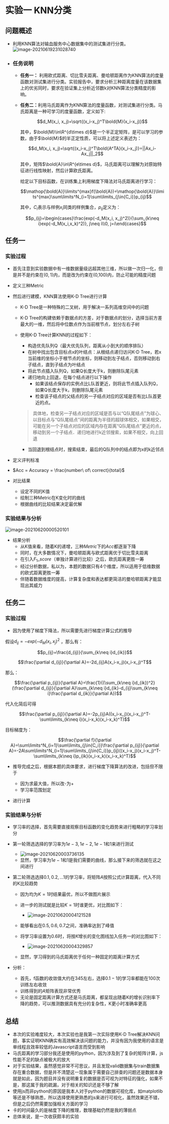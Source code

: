 # 实验一 KNN分类

## 问题概述

+ 利用KNN算法对输血服务中心数据集中的测试集进行分类。![image-20210619231028740](C:\Users\Administrator\AppData\Roaming\Typora\typora-user-images\image-20210619231028740.png)

+ ### 任务说明

  + <strong>任务一：</strong> 利用欧式距离、切比雪夫距离、曼哈顿距离作为KNN算法的度量函数对测试集进行分类。实验报告中，要求分析三种距离度量在该数据集上的优劣同时，要求在验证集上分析近邻数k对KNN算法分类精度的影响。

  + <strong>任务二：</strong>利用马氏距离作为KNN算法的度量函数，对测试集进行分类。马氏距离是一种可学习的度量函数，定义如下:

    $$d_M(x_i, x_j)=\sqrt{(x_i-x_j)^T\bold{M}(x_i-x_j)}$$
    
    其中，$\bold{M}\in\R^{d\times d}$是一个半正定矩阵，是可以学习的参数，由于$\bold{M}$的半正定性质，可以将上述定义表述为：
    
    $$d_M(x_i, x_j)=\sqrt{(x_i-x_j)^T\bold{A^TA}(x_i-x_j)}=||Ax_i-Ax_j||_2$$
    
    其中，矩阵$\bold{A}\in\R^{e\times d}$，马氏距离可以理解为对原始特征进行线性映射，然后计算欧氏距离。
    
    给定以下目标函数，在训练集上利用梯度下降法对马氏距离进行学习：
    
    $$\mathop{\bold{A}}\limits^{max}f(\bold{A})=\mathop{\bold{A}}\limits^{max}\sum\limits^N_{i=1}\sum\limits_{j\in{C_i}}p_{ij}$$
    
    其中，$C_i$表示与样例$x_i$同类的样例集合，$p_{ij}$定义为：
    
    $$p_{ij}=\begin{cases}\frac{exp(-d_M(x_i, x_j)^2)}{\sum_{k\neq i}exp(-d_M(x_i,x_k)^2)}, j\neq i\\0, j=i\end{cases}$$
    
    

## 任务一

### 实验过程

+ 首先注意到实验数据中有一维数据量级远超其他三维，所以做一次归一化，但是并不是约束在$(0,1)$内，而是改为约束在(0,100)内，防止可能的精度问题

+ 定义三种Metric

+ 然后进行建模，KNN算法使用K-D Tree进行计算

  + K-D Tree是一种特殊的二叉树，用于解决一系列高维空间中的问题

  + K-D Tree的构建依赖于数据点的方差，对于数据点的划分，选择当前方差最大的一维，然后将中位数点作为当前根节点，划分左右子树

  + 使用K-D Tree计算KNN的过程如下：

    + 构造优先队列Q（最大优先队列，距离从小到大的顺序排队）
    + 在树中找出包含目标点x的叶结点：从根结点递归访问K-D Tree，若x当前维的坐标小于根节点的坐标，则移动到左子结点，否则移动到右子结点，直到子结点为叶结点
    + 将此节点插入队列Q，如果Q长度大于k，则删除队尾元素
    + 递归地向上回退，在每个结点进行以下操作
      + 如果该结点保存的实例点比L队首更近，则将此节点插入队列Q，如果Q长度大于k，则删除队尾元素
      + 检查该子结点的父结点的另一子结点对应的区域是否有比L队首更近的点。

    > 具体地，检查另一子结点对应的区域是否与以“Q队尾结点”为球心、以目标点与“Q队尾结点”间的距离为半径的超球体相交，如果相交，可能在另一个子结点对应的区域内存在距离“Q队尾结点”更近的点，移动到另一个子结点．递归地进行k近邻搜索，如果不相交，向上回退

    + 当回退到根结点时，搜索结束，最后的Q队列中的结点即为x的k近邻点

+ 定义评判标准
  
+ $Acc = Accuracy = \frac{number\ of\ correct}{total}$
  
+ 对比结果
  + 设定不同的K值
  + 绘制三种Metric在K变化时的曲线
  + 根据曲线的比较结果决定最优解

### 实验结果与分析

![image-20210620000520101](C:\Users\Administrator\AppData\Roaming\Typora\typora-user-images\image-20210620000520101.png)

+ 结果分析
  + 从K值来看，随着K的递增，三种$Metric$下的$Acc$都逐渐下降
  + 同时，在大多数情况下，曼哈顿距离与欧式距离优于切比雪夫距离
  + 在引入$F_1\_score$（单独计算进行比较）之后，欧氏距离更胜一筹
  + 经过分析数据，私以为，本题的数据只有4个维度，所以适用于低维数据的欧式距离更胜一筹
  + 伴随着数据维度的提高，计算复杂度和表达都更简洁的曼哈顿距离才能显现出其威力

## 任务二

### 实验过程

+ 因为使用了梯度下降法，所以需要先进行梯度计算公式的推导

假设$d_{ij}=-exp(-d_M(x_i, x_j)^2$ ，那么有：

$$p_{ij}=\frac{d_{ij}}{\sum_{k\neq i}d_{ik}}$$

$$\frac{\partial d_{ij}}{\partial A}=-2d_{ij}A(x_i-x_j)(x_i-x_j)^T$$

那么：

$$\frac{\partial p_{ij}}{\partial A}=\frac{1}{(\sum_{k\neq i}d_{ik})^2}(\frac{\partial d_{ij}}{\partial A}\sum_{k\neq i}d_{ik}-d_{ij}\sum_{k\neq i}\frac{\partial d_{ik}}{\partial A})$$

代入化简后可得

$$\frac{\partial p_{ij}}{\partial A}=-2p_{ij}A((x_i-x_j)(x_i-x_j)^T-\sum\limits_{k\neq i}(x_i-x_k)(x_i-x_k)^T)$$

目标梯度为：

$$\frac{\partial f}{\partial A}=\sum\limits^N_{i=1}\sum\limits_{j\in{C_i}}\frac{\partial p_{ij}}{\partial A}=-2A\sum\limits^N_{i=1}\sum\limits_{j\in{C_i}}p_{ij}((x_i-x_j)(x_i-x_j)^T-\sum\limits_{k\neq i}p_{ik}(x_i-x_k)(x_i-x_k)^T)$$

+ 推导完成之后，根据本题的具体要求，进行梯度下降算法的改进，包括但不限于
  + 因为求最大值，所以改-为+
  + 学习率范围划定

+ 进行计算

### 实验结果与分析

+ 学习率的选择，首先需要直接观察目标函数的变化趋势来进行粗略的学习率划分
+ 第一轮筛选选择的学习率为$1e-3, 1e-2,1e-1$和$1$来进行测试
  + ![image-20210620003736135](C:\Users\Administrator\AppData\Roaming\Typora\typora-user-images\image-20210620003736135.png)
  + 显然，学习率为$1e-1$和$1$是我们需要的曲线，那么接下来的筛选就在这之间进行

+ 第二轮筛选选择$0.1,0.2,...1$的学习率，将矩阵$A$按照公式计算距离，代入不同的K比较趋势

  + 因为均为$K=1$时结果最优，所以不做图片展示
  + 进一步的测试就是比较$K=1$时谁更优，对比图如下：
    + ![image-20210620004121528](C:\Users\Administrator\AppData\Roaming\Typora\typora-user-images\image-20210620004121528.png)

  + 能够看出在$0.5,0.6,0.7$之间，准确率达到了峰值

  + 将学习率设置为$0.6$时，将按$K$增长的变化图线加入任务一的对比图如下：
    + ![image-20210620004329857](C:\Users\Administrator\AppData\Roaming\Typora\typora-user-images\image-20210620004329857.png)
  + 显然，学习得到的马氏距离优于任何一种固定的距离计算方式

+ 分析：
  + 首先，f函数的收敛值大约在345左右，选择$0.1-1$的学习率都能在100次训练左右收敛
  + 训练得到的$A$矩阵表现非常优秀
  + 无论是固定距离计算方式还是马氏距离，都呈现出随着K的增长识别率下降的趋势，可以推测数据具有充分的复杂性，K更小时准确率更高

## 总结

+ 本次的实验难度较大，本次实验也是我第一次实际使用K-D Tree解决KNN问题，事实证明KNN确实有高效解决该问题的能力，并没有因为我使用的语言是单线程且效率较低的Javascript语言而受到影响
+ 马氏距离的学习部分我还是使用的python，因为涉及到了复杂的矩阵计算，js性能不足的缺点被极大的放大
+ 对于实验结果，虽然感觉非常不可思议，并且发现valid数据集与train数据集存在重合数据，但是并不清楚这一现象属于需要自己排查的问题还是数据本身就是如此，因为题目并没有说明重复的数据是否可视为对特征的强化，如果不是，那这属于我的疏漏，对于相关的知识还是不够了解
+ 使用js而非python的原因是我本人对于python的数据可视化库，如matplotlib等还是不够熟悉，所以选择使用更熟悉的js来进行可视化，虽然效果还不错，但是之后仍然需要加强相关方面的学习
+ 卡的时间最久的是梯度下降的推理，数理基础仍然是我的薄弱点
+ 总体来说，是一次收获颇丰的实验

